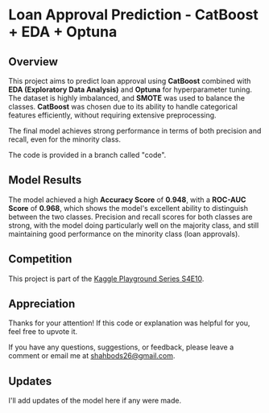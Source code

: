 # Loan Approval Prediction - CatBoost + EDA + Optuna

## Overview

This project aims to predict loan approval using **CatBoost** combined with **EDA (Exploratory Data Analysis)** and **Optuna** for hyperparameter tuning. The dataset is highly imbalanced, and **SMOTE** was used to balance the classes. **CatBoost** was chosen due to its ability to handle categorical features efficiently, without requiring extensive preprocessing.

The final model achieves strong performance in terms of both precision and recall, even for the minority class.

The code is provided in a branch called "code". 

## Model Results

The model achieved a high **Accuracy Score** of **0.948**, with a **ROC-AUC Score** of **0.968**, which shows the model's excellent ability to distinguish between the two classes. Precision and recall scores for both classes are strong, with the model doing particularly well on the majority class, and still maintaining good performance on the minority class (loan approvals).

## Competition

This project is part of the [Kaggle Playground Series S4E10](https://www.kaggle.com/competitions/playground-series-s4e10).

## Appreciation

Thanks for your attention! If this code or explanation was helpful for you, feel free to upvote it. 

If you have any questions, suggestions, or feedback, please leave a comment or email me at [shahbods26@gmail.com](mailto:shahbods26@gmail.com).

## Updates

I'll add updates of the model here if any were made.
